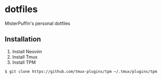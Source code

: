 # dotfiles
MisterPuffin's personal dotfiles

## Installation

1. Install Neovim
2. Install Tmux
3. Install TPM
```console
$ git clone https://github.com/tmux-plugins/tpm ~/.tmux/plugins/tpm
```
